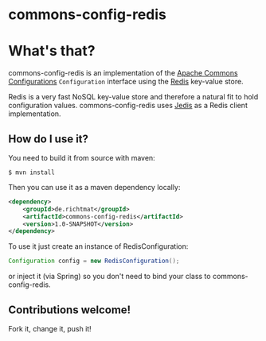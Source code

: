 commons-config-redis
====================

# What's that?

commons-config-redis is an implementation of the [Apache Commons Configurations](http://commons.apache.org/proper/commons-configuration/ "Apache Commons Configurations") `Configuration` interface using the [Redis](http://github.com/antirez/redis "Redis") key-value store.

Redis is a very fast NoSQL key-value store and therefore a natural fit to hold configuration values. commons-config-redis uses [Jedis](http://github.com/xetorthio/jedis "Jedis") as a Redis client implementation. 

## How do I use it?

You need to build it from source with maven:

```
$ mvn install
```

Then you can use it as a maven dependency locally:

```xml
<dependency>
	<groupId>de.richtmat</groupId>
	<artifactId>commons-config-redis</artifactId>
	<version>1.0-SNAPSHOT</version>
</dependency>
```

To use it just create an instance of RedisConfiguration:
    
```java
Configuration config = new RedisConfiguration();
```

or inject it (via Spring) so you don't need to bind your class to commons-config-redis.

## Contributions welcome!

Fork it, change it, push it!